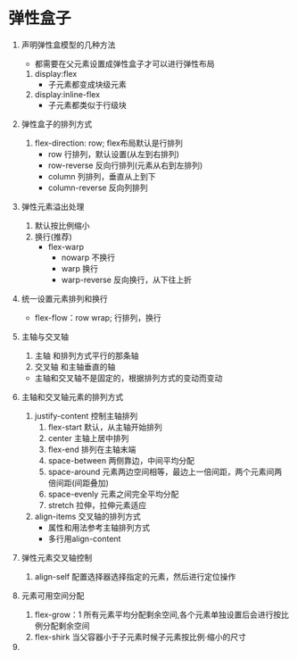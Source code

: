 # 弹性盒子
1. 声明弹性盒模型的几种方法
    - 都需要在父元素设置成弹性盒子才可以进行弹性布局
    1. display:flex
        - 子元素都变成块级元素
    2. display:inline-flex
        - 子元素都类似于行级块

2. 弹性盒子的排列方式
    1. flex-direction: row; flex布局默认是行排列
        - row 行排列，默认设置(从左到右排列)
        - row-reverse 反向行排列(元素从右到左排列)
        - column 列排列，垂直从上到下
        - column-reverse 反向列排列

3. 弹性元素溢出处理
    1. 默认按比例缩小
    2. 换行(推荐)
        - flex-warp
            - nowarp 不换行
            - warp 换行
            - warp-reverse 反向换行，从下往上折

4. 统一设置元素排列和换行
    - flex-flow：row wrap; 行排列，换行

5. 主轴与交叉轴
    1. 主轴 和排列方式平行的那条轴
    2. 交叉轴 和主轴垂直的轴
    - 主轴和交叉轴不是固定的，根据排列方式的变动而变动
6. 主轴和交叉轴元素的排列方式
    1. justify-content 控制主轴排列
        1. flex-start  默认，从主轴开始排列
        2. center 主轴上居中排列
        3. flex-end 排列在主轴末端
        4. space-between 两侧靠边，中间平均分配
        5. space-around 元素两边空间相等，最边上一倍间距，两个元素间两倍间距(间距叠加)
        6. space-evenly 元素之间完全平均分配
        7. stretch 拉伸，拉伸元素适应
    2. align-items 交叉轴的排列方式
        - 属性和用法参考主轴排列方式
        - 多行用align-content
7. 弹性元素交叉轴控制
    1. align-self 配置选择器选择指定的元素，然后进行定位操作
8. 元素可用空间分配
    1. flex-grow：1 所有元素平均分配剩余空间,各个元素单独设置后会进行按比例分配剩余空间
    2. flex-shirk 当父容器小于子元素时候子元素按比例·缩小的尺寸
9. 

